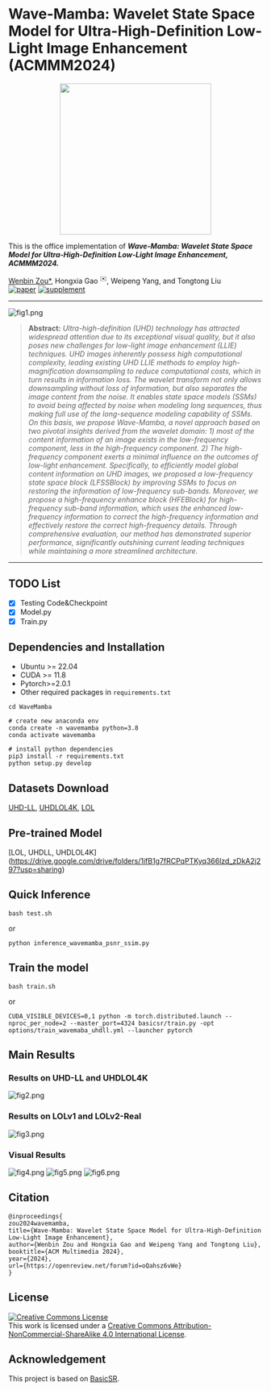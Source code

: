 # Wave-Mamba: Wavelet State Space Model for Ultra-High-Definition Low-Light Image Enhancement (ACMMM2024)
<p align="center">
    <img src="Figures/logo.png" width="300">
</p>

This is the office implementation of ***Wave-Mamba: Wavelet State Space Model for Ultra-High-Definition Low-Light Image Enhancement, ACMMM2024.***

<a href="https://alexzou14.github.io">Wenbin Zou*,</a> Hongxia Gao <sup>✉️</sup>, Weipeng Yang, and Tongtong Liu
<br>
[![paper](https://img.shields.io/badge/arXiv-Paper-brightgreen)](https://arxiv.org/pdf/2408.01276)
[![supplement](https://img.shields.io/badge/Supplementary-Material-B85252)](https://openreview.net/forum?id=oQahsz6vWe&referrer=%5BAuthor%20Console%5D(%2Fgroup%3Fid%3Dacmmm.org%2FACMMM%2F2024%2FConference%2FAuthors%23your-submissions))

<hr />

![fig1.png](Figures/Fig1.png)

> **Abstract:** *Ultra-high-definition (UHD) technology has attracted widespread attention due to its exceptional visual quality, but it also poses new challenges for low-light image enhancement (LLIE) techniques. UHD images inherently possess high computational complexity, leading existing UHD LLIE methods to employ high-magnification downsampling to reduce computational costs, which in turn results in information loss. The wavelet transform not only allows downsampling without loss of information, but also separates the image content from the noise. It enables state space models (SSMs) to avoid being affected by noise when modeling long sequences, thus making full use of the long-sequence modeling capability of SSMs. On this basis, we propose Wave-Mamba, a novel approach based on two pivotal insights derived from the wavelet domain: 1) most of the content information of an image exists in the low-frequency component, less in the high-frequency component. 2) The high-frequency component exerts a minimal influence on the outcomes of low-light enhancement. Specifically, to efficiently model global content information on UHD images, we proposed a low-frequency state space block (LFSSBlock) by improving SSMs to focus on restoring the information of low-frequency sub-bands. Moreover, we propose a high-frequency enhance block (HFEBlock) for high-frequency sub-band information, which uses the enhanced low-frequency information to correct the high-frequency information and effectively restore the correct high-frequency details. Through comprehensive evaluation, our method has demonstrated superior performance, significantly outshining current leading techniques while maintaining a more streamlined architecture.* 
<hr />

## TODO List
- [x] Testing Code&Checkpoint
- [x] Model.py
- [x] Train.py

## Dependencies and Installation

- Ubuntu >= 22.04
- CUDA >= 11.8
- Pytorch>=2.0.1
- Other required packages in `requirements.txt`
```
cd WaveMamba 

# create new anaconda env
conda create -n wavemamba python=3.8
conda activate wavemamba 

# install python dependencies
pip3 install -r requirements.txt
python setup.py develop
```

## Datasets Download

[UHD-LL](https://li-chongyi.github.io/UHDFour/), [UHDLOL4K](https://taowangzj.github.io/projects/LLFormer), [LOL](https://daooshee.github.io/BMVC2018website/)

## Pre-trained Model

[LOL, UHDLL, UHDLOL4K] (https://drive.google.com/drive/folders/1ifB1g7fRCPqPTKyq366lzd_zDkA2j297?usp=sharing)



## Quick Inference

```
bash test.sh
```
or
```
python inference_wavemamba_psnr_ssim.py
```

## Train the model

```
bash train.sh
```
or
```
CUDA_VISIBLE_DEVICES=0,1 python -m torch.distributed.launch --nproc_per_node=2 --master_port=4324 basicsr/train.py -opt options/train_wavemaba_uhdll.yml --launcher pytorch
```

## Main Results

### Results on UHD-LL and UHDLOL4K
![fig2.png](Figures/Fig2.png)

### Results on LOLv1 and LOLv2-Real
![fig3.png](Figures/Fig3.png)

### Visual Results
![fig4.png](Figures/Fig4.png)
![fig5.png](Figures/Fig5.png)
![fig6.png](Figures/Fig6.png)

## Citation
```
@inproceedings{
zou2024wavemamba,
title={Wave-Mamba: Wavelet State Space Model for Ultra-High-Definition Low-Light Image Enhancement},
author={Wenbin Zou and Hongxia Gao and Weipeng Yang and Tongtong Liu},
booktitle={ACM Multimedia 2024},
year={2024},
url={https://openreview.net/forum?id=oQahsz6vWe}
}
```


## License

<a rel="license" href="http://creativecommons.org/licenses/by-nc-sa/4.0/"><img alt="Creative Commons License" style="border-width:0" src="https://i.creativecommons.org/l/by-nc-sa/4.0/88x31.png" /></a><br />This work is licensed under a <a rel="license" href="http://creativecommons.org/licenses/by-nc-sa/4.0/">Creative Commons Attribution-NonCommercial-ShareAlike 4.0 International License</a>.

## Acknowledgement

This project is based on [BasicSR](https://github.com/xinntao/BasicSR).
